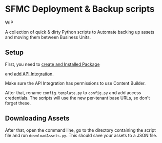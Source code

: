 # SFMC Deployment & Backup scripts

WIP

A collection of quick & dirty Python scripts to Automate backing up assets and moving them between Business Units.

## Setup

First, you need to [create and Installed Package](https://developer.salesforce.com/docs/atlas.en-us.noversion.mc-app-development.meta/mc-app-development/install-packages.htm) 

and [add API Integration](https://developer.salesforce.com/docs/atlas.en-us.noversion.mc-app-development.meta/mc-app-development/api-integration.htm).

Make sure the API Integration has permissions to use Content Builder.

After that, rename `config.template.py` to `config.py` and add access credentials. The scripts will use the new per-tenant base URLs, so don't forget these. 

## Downloading Assets

After that, open the command line, go to the directory containing the script file and run `downloadAssets.py`. This should save your assets to a JSON file.

